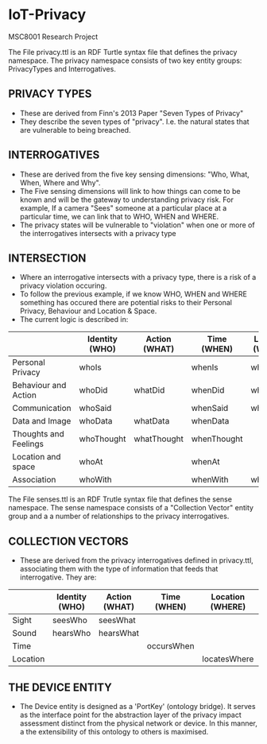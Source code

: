 # IoT-Privacy
MSC8001 Research Project

The File privacy.ttl is an RDF Turtle syntax file that defines the privacy namespace. 
The privacy namespace consists of two key entity groups: PrivacyTypes and Interrogatives. 

## PRIVACY TYPES
- These are derived from Finn's 2013 Paper "Seven Types of Privacy"
- They describe the seven types of "privacy". I.e. the natural states that are vulnerable to being breached. 

## INTERROGATIVES
- These are derived from the five key sensing dimensions: "Who, What, When, Where and Why". 
- The Five sensing dimensions will link to how things can come to be known and will be the gateway to understanding privacy risk. For example, If a camera "Sees" someone at a particular place at a particular time, we can link that to WHO, WHEN and WHERE.
- The privacy states will be vulnerable to "violation" when one or more of the interrogatives intersects with a privacy type

## INTERSECTION
- Where an interrogative intersects with a privacy type, there is a risk of a privacy violation occuring. 
- To follow the previous example, if we know WHO, WHEN and WHERE something has occured there are potential risks to their Personal Privacy, Behaviour and Location & Space. 
- The current logic is described in: 

|              			| Identity (WHO) | Action (WHAT) | Time (WHEN) | Location (WHERE) | Motive (WHY) |
|-----------------------|----------------|---------------|-------------|------------------|--------------|
| Personal Privacy 	    | whoIs 		 |				 | whenIs	   | whereIs		  |				 |
| Behaviour and Action  | whoDid		 | whatDid		 | whenDid	   | whereDid 		  |				 |   
| Communication			| whoSaid		 | 				 | whenSaid	   | whereSaid		  | whySaid		 |
| Data and Image		| whoData		 | whatData		 | whenData    | 				  | 			 |
| Thoughts and Feelings | whoThought	 | whatThought 	 | whenThought | 				  | whyThought 	 |
| Location and space 	| whoAt 		 | 				 | whenAt 	   | 				  | 			 |
| Association 			| whoWith		 | 				 | whenWith    | whereWith 		  | 			 |


The File senses.ttl is an RDF Trutle syntax file that defines the sense namespace. 
The sense namespace consists of a "Collection Vector" entity group and a a number of relationships to the 
privacy interrogatives. 

## COLLECTION VECTORS
- These are derived from the privacy interrogatives defined in privacy.ttl, associating them with the type of information that feeds that interrogative. They are: 

|              			| Identity (WHO) | Action (WHAT) | Time (WHEN) | Location (WHERE) | Motive (WHY) |
|-----------------------|----------------|---------------|-------------|------------------|--------------|
| Sight	        	    | seesWho 		 | seesWhat		 | 			   | 				  |				 |
| Sound	        	    | hearsWho 		 | hearsWhat	 | 			   | 				  |				 |
| Time	        	    | 		 		 |				 | occursWhen  | 				  |				 |
| Location        	    | 		 		 |				 | 			   | locatesWhere	  |				 |


## THE DEVICE ENTITY
- The Device entity is designed as a 'PortKey' (ontology bridge). It serves as the interface point for the abstraction layer of the privacy impact assessment distinct from the physical network or device. In this manner, a the extensibility of this ontology to others is maximised. 